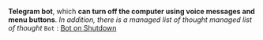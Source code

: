 **Telegram bot**, which **can turn off the computer using voice messages and menu buttons**.  _In addition, there is a managed list of thought managed list of thought_
`Bot` : [Bot on Shutdown](@PCChannel_bot) 
